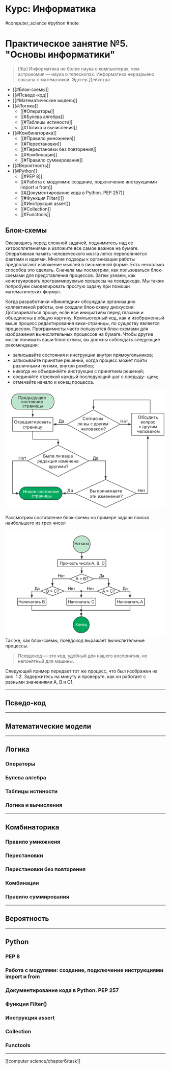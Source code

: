 # Курс: Информатика

#computer_science #python #note
# Практическое занятие №5. "Основы информатики"
>[!tip] Информатика не более наука о компьютерах, чем астрономия — наука о телескопах. Информатика неразрывно связана с математикой.											 Эдсгер Дейкстра

- [[#Блок-схемы]]
- [[#Псведо-код]]
- [[#Математические модели]]
- [[#Логика]]
	- [[#Операторы]]
	- [[#Булева алгебра]]
	- [[#Таблицы истиности]]
	- [[#Логика и вычисления]]
- [[#Комбинаторика]]
	- [[#Правило умножнеия]]
	- [[#Перестановки]]
	- [[#Перестановки без повторения]]
	- [[#Комбинации]]
	- [[#Правило суммирования]]
- [[#Вероятность]]
- [[#Python]]
	- [[#PEP 8]]
	- [[#Работа с модулями: создание, подключение инструкциями import и from]]
	- [[#Документирование кода в Python. PEP 257]]
	- [[#Функция Filter()]]
	- [[#Инструкция assert]]
	- [[#Collection]]
	- [[#Functools]]


## Блок-схемы
Оказавшись перед сложной задачей, поднимитесь над ее хитросплетениями и изложите все самое важное на бумаге. Оперативная память человеческого мозга легко переполняется фактами и идеями. Многие подходы к организации работы предполагают изложение мыслей в письменной форме. Есть несколько способов это
сделать. Сначала мы посмотрим, как пользоваться блок-схемами для представления процессов. Затем узнаем, как конструировать программируемые процессы на псевдокоде. Мы также попробуем ­смоделировать простую задачу при помощи математических формул.

Когда разработчики «Википедии» обсуждали организацию коллективной работы, они создали блок-схему дискуссии. Договариваться проще, если все инициативы перед глазами и объединены в общую картину. Компьютерный код, как и изображенный выше процесс редактирования вики-страницы, по существу является процессом. Программисты часто пользуются блок-схемами для изображения вычислительных процессов на бумаге. Чтобы другие могли понимать ваши блок-схемы, вы должны соблюдать следующие рекомендации:
- записывайте состояния и инструкции внутри прямоуголь­ников;
- записывайте принятие решений, когда процесс может пойти различными путями, внутри ромбов;
- никогда не объединяйте инструкции с принятием решений;
- соединяйте стрелкой каждый последующий шаг с предыду-
щим;
- отмечайте начало и конец процесса.

![image](images/wiki.png)

Рассмотрим составление блок-схемы на примере задачи поиска наибольшего из трех чисел

![image](images/find_max_from_three.png)
Так же, как блок-схемы, псевдокод выражает вычислительные процессы. 
>Псевдокод — это код, удобный для нашего восприятия, но непонятный для машины.

Следующий пример передает тот же процесс, что был изображен на рис. 1.2. Задержитесь на минуту и проверьте, как он работает с разными значениями A, B и C1.


---
## Псведо-код
---
## Математические модели
---
## Логика
### Операторы
### Булева алгебра
### Таблицы истиности
### Логика и вычисления
---
## Комбинаторика
### Правило умножнеия
### Перестановки
### Перестановки без повторения
### Комбинации
### Правило суммирования
---
## Вероятность
---
## Python
### PEP 8
### Работа с модулями: создание, подключение инструкциями import и from
### Документирование кода в Python. PEP 257
### Функция Filter() 
### Инструкция assert
### Collection
### Functools
---
[[computer science/chapter6/task]]